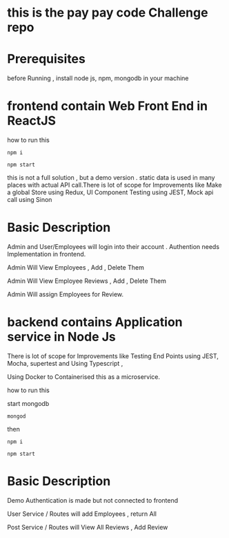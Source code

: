 # this is the pay pay code Challenge repo

# Prerequisites

before Running , install node js, npm, mongodb in your machine

# frontend contain Web Front End in ReactJS

how to run this

`npm i `

`npm start `

this is not a full solution , but a demo version . static data is used in many places with actual API call.There is lot of scope for Improvements like Make a global Store using Redux, UI Component Testing using JEST, Mock api call using Sinon

# Basic Description

Admin and User/Employees will login into their account . Authention needs Implementation in frontend.

Admin Will View Employees , Add , Delete Them

Admin Will View Employee Reviews , Add , Delete Them

Admin Will assign Employees for Review.

# backend contains Application service in Node Js

There is lot of scope for Improvements like Testing End Points using JEST, Mocha, supertest and Using Typescript ,

Using Docker to Containerised this as a microservice.

how to run this

start mongodb

`mongod `

then

`npm i `

`npm start `

# Basic Description

Demo Authentication is made but not connected to frontend

User Service / Routes will add Employees , return All

Post Service / Routes will View All Reviews , Add Review
